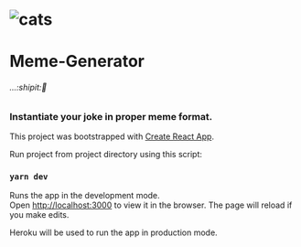 # ![cats]

# Meme-Generator

###### _...:shipit::rocket:_

### Instantiate your joke in proper meme format.

This project was bootstrapped with [Create React App](https://github.com/facebook/create-react-app).

Run project from project directory using this script:

### `yarn dev`

Runs the app in the development mode.<br />
Open [http://localhost:3000](http://localhost:3000) to view it in the browser.
The page will reload if you make edits.<br />

Heroku will be used to run the app in production mode.

[cats]: https://imgur.com/hxelyYP.jpg
